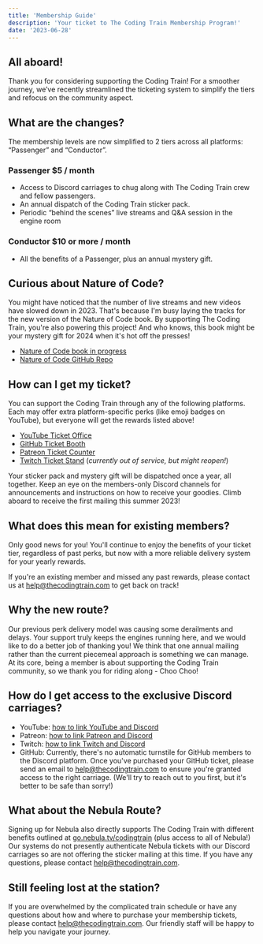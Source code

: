 ```yaml
---
title: 'Membership Guide'
description: 'Your ticket to The Coding Train Membership Program!'
date: '2023-06-28'
---
```


## All aboard!

Thank you for considering supporting the Coding Train! For a smoother journey, we’ve recently streamlined the ticketing system to simplify the tiers and refocus on the community aspect.

## What are the changes?

The membership levels are now simplified to 2 tiers across all platforms: “Passenger” and “Conductor”.

### Passenger $5 / month

- Access to Discord carriages to chug along with The Coding Train crew and fellow passengers.
- An annual dispatch of the Coding Train sticker pack.
- Periodic “behind the scenes” live streams and Q&A session in the engine room

### Conductor $10 or more / month

- All the benefits of a Passenger, plus an annual mystery gift.

## Curious about Nature of Code?

You might have noticed that the number of live streams and new videos have slowed down in 2023. That's because I'm busy laying the tracks for the new version of the Nature of Code book. By supporting The Coding Train, you're also powering this project! And who knows, this book might be your mystery gift for 2024 when it's hot off the presses!

- [Nature of Code book in progress](https://nature-of-code-2nd-edition.netlify.app/)
- [Nature of Code GitHub Repo](https://github.com/nature-of-code/noc-book-2023)

## How can I get my ticket?

You can support the Coding Train through any of the following platforms. Each may offer extra platform-specific perks (like emoji badges on YouTube), but everyone will get the rewards listed above!

- [YouTube Ticket Office](https://youtube.com/thecodingtrain/join)
- [GitHub Ticket Booth](https://github.com/sponsors/codingtrain)
- [Patreon Ticket Counter](https://www.patreon.com/codingtrain)
- [Twitch Ticket Stand](https://www.twitch.tv/subs/CodingTrainChooChoo) (_currently out of service, but might reopen!_)

Your sticker pack and mystery gift will be dispatched once a year, all together. Keep an eye on the members-only Discord channels for announcements and instructions on how to receive your goodies. Climb aboard to receive the first mailing this summer 2023!

## What does this mean for existing members?

Only good news for you! You'll continue to enjoy the benefits of your ticket tier, regardless of past perks, but now with a more reliable delivery system for your yearly rewards.

If you're an existing member and missed any past rewards, please contact us at [help@thecodingtrain.com](mailto:help@thecodingtrain.com) to get back on track!

## Why the new route?

Our previous perk delivery model was causing some derailments and delays. Your support truly keeps the engines running here, and we would like to do a better job of thanking you! We think that one annual mailing rather than the current piecemeal approach is something we can manage. At its core, being a member is about supporting the Coding Train community, so we thank you for riding along - Choo Choo!

## How do I get access to the exclusive Discord carriages?

- YouTube: [how to link YouTube and Discord](https://support.discord.com/hc/en-us/articles/215162978-YouTube-Channel-Memberships-Integration-FAQ#h_01GWJBQZ6TRMNVXW59RNBF4PN4)
- Patreon: [how to link Patreon and Discord](https://support.patreon.com/hc/en-us/articles/212052266-Getting-Discord-access)
- Twitch: [how to link Twitch and Discord](https://support.discord.com/hc/en-us/articles/212112068-Twitch-Integration-FAQ)
- GitHub: Currently, there's no automatic turnstile for GitHub members to the Discord platform. Once you've purchased your GitHub ticket, please send an email to [help@thecodingtrain.com](mailto:help@thecodingtrain.com) to ensure you're granted access to the right carriage. (We'll try to reach out to you first, but it's better to be safe than sorry!)

## What about the Nebula Route?

Signing up for Nebula also directly supports The Coding Train with different benefits outlined at [go.nebula.tv/codingtrain](https://go.nebula.tv/codingtrain) (plus access to all of Nebula!) Our systems do not presently authenticate Nebula tickets with our Discord carriages so are not offering the sticker mailing at this time. If you have any questions, please contact [help@thecodingtrain.com](mailto:help@thecodingtrain.com).

## Still feeling lost at the station?

If you are overwhelmed by the complicated train schedule or have any questions about how and where to purchase your membership tickets, please contact [help@thecodingtrain.com](mailto:help@thecodingtrain.com). Our friendly staff will be happy to help you navigate your journey.
